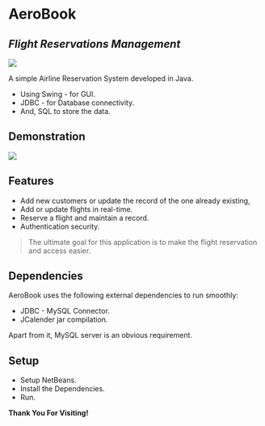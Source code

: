 # AeroBook
## _Flight Reservations Management_

![](https://files.catbox.moe/0h85sl.png)

A simple Airline Reservation System developed in Java.

- Using Swing - for GUI.
- JDBC - for Database connectivity.
- And, SQL to store the data.

## Demonstration  
![](https://files.catbox.moe/fyrnzy.gif)

## Features

- Add new customers or update the record of the one already existing,
- Add or update flights in real-time.
- Reserve a flight and maintain a record.
- Authentication security.

> The ultimate goal for this application
> is to make the flight reservation and
> access easier.

## Dependencies

AeroBook uses the following external dependencies to run smoothly:

- JDBC - MySQL Connector.
- JCalender jar compilation.

Apart from it, MySQL server is an obvious requirement.

## Setup

- Setup NetBeans.
- Install the Dependencies.
- Run.

**Thank You For Visiting!**
